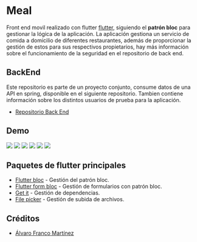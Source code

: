 # Meal

Front end movil realizado con flutter [flutter](https://flutter.dev/), siguiendo el **patrón bloc** para gestionar la lógica de la aplicación.
La aplicación gestiona un servicio de comida a domicilio de diferentes restaurantes, además de proporcionar la gestión de estos para sus respectivos propietarios, hay más información sobre el funcionamiento de la seguridad en el repositorio de back end.

## BackEnd

Este repositorio es parte de un proyecto conjunto, consume datos de una API en spring, disponible en el siguiente repositorio. Tambien contiene información sobre los distintos usuarios de prueba para la aplicación.

- [Repositorio Back End](https://github.com/alvarofmk/meal-back)

## Demo

![](https://github.com/alvarofmk/meal-front/blob/master/demogifs/landing.gif)
![](https://github.com/alvarofmk/meal-front/blob/master/demogifs/login-register.gif)
![](https://github.com/alvarofmk/meal-front/blob/master/demogifs/menu.gif)
![](https://github.com/alvarofmk/meal-front/blob/master/demogifs/rating.gif)
![](https://github.com/alvarofmk/meal-front/blob/master/demogifs/owner.gif)
![](https://github.com/alvarofmk/meal-front/blob/master/demogifs/edit-img.gif)

## Paquetes de flutter principales

- [Flutter bloc](https://pub.dev/packages/flutter_bloc) - Gestión del patrón bloc.
- [Flutter form bloc](https://pub.dev/packages/flutter_form_bloc)  - Gestión de formularios con patrón bloc.
- [Get it](https://pub.dev/packages/get_it) - Gestión de dependencias.
- [File picker](https://pub.dev/packages/file_picker) - Gestión de subida de archivos.

## Créditos

- [Álvaro Franco Martínez](https://github.com/alvarofmk)

